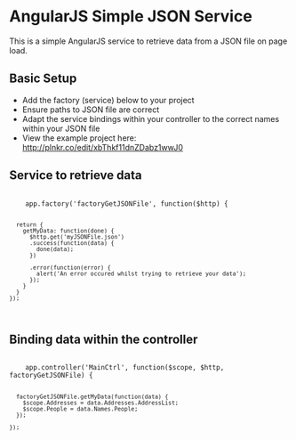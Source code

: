 AngularJS Simple JSON Service
=============================
This is a simple AngularJS service to retrieve data from a JSON file on page load.

## Basic Setup

* Add the factory (service) below to your project
* Ensure paths to JSON file are correct
* Adapt the service bindings within your controller to the correct names within your JSON file
* View the example project here: http://plnkr.co/edit/xbThkf11dnZDabz1wwJ0

## Service to retrieve data
<code>
    app.factory('factoryGetJSONFile', function($http) {
    
      return {
        getMyData: function(done) {
          $http.get('myJSONFile.json')
          .success(function(data) {
            done(data);
          })
          
          .error(function(error) {
            alert('An error occured whilst trying to retrieve your data');
          });
        }
      }
    });
</code>

## Binding data within the controller
<code>
    app.controller('MainCtrl', function($scope, $http, factoryGetJSONFile) {
    
      factoryGetJSONFile.getMyData(function(data) {
        $scope.Addresses = data.Addresses.AddressList;
        $scope.People = data.Names.People;
      });
    
    });
</code>
